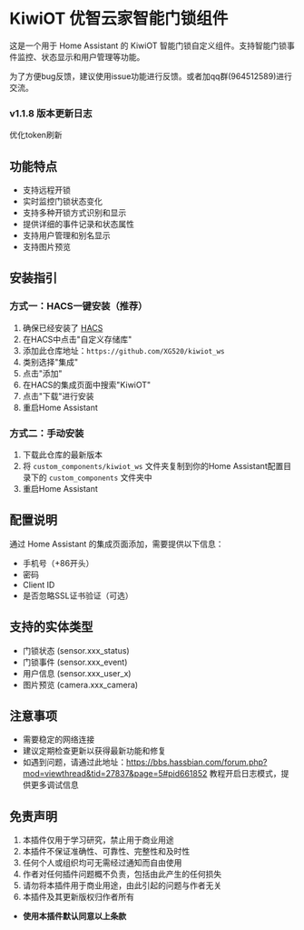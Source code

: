 # KiwiOT 优智云家智能门锁组件

这是一个用于 Home Assistant 的 KiwiOT 智能门锁自定义组件。支持智能门锁事件监控、状态显示和用户管理等功能。

为了方便bug反馈，建议使用issue功能进行反馈。或者加qq群(964512589)进行交流。

### v1.1.8 版本更新日志
优化token刷新

## 功能特点
- 支持远程开锁
- 实时监控门锁状态变化
- 支持多种开锁方式识别和显示
- 提供详细的事件记录和状态属性
- 支持用户管理和别名显示
- 支持图片预览

## 安装指引

### 方式一：HACS一键安装（推荐）
1. 确保已经安装了 [HACS](https://hacs.xyz/)
2. 在HACS中点击"自定义存储库"
3. 添加此仓库地址：`https://github.com/XG520/kiwiot_ws`
4. 类别选择"集成"
5. 点击"添加"
6. 在HACS的集成页面中搜索"KiwiOT"
7. 点击"下载"进行安装
8. 重启Home Assistant

### 方式二：手动安装
1. 下载此仓库的最新版本
2. 将 `custom_components/kiwiot_ws` 文件夹复制到你的Home Assistant配置目录下的 `custom_components` 文件夹中
3. 重启Home Assistant

## 配置说明

通过 Home Assistant 的集成页面添加，需要提供以下信息：
- 手机号（+86开头）
- 密码
- Client ID
- 是否忽略SSL证书验证（可选）

## 支持的实体类型

- 门锁状态 (sensor.xxx_status)
- 门锁事件 (sensor.xxx_event)
- 用户信息 (sensor.xxx_user_x)
- 图片预览 (camera.xxx_camera)

## 注意事项

- 需要稳定的网络连接
- 建议定期检查更新以获得最新功能和修复
- 如遇到问题，请通过此地址：https://bbs.hassbian.com/forum.php?mod=viewthread&tid=27837&page=5#pid661852 教程开启日志模式，提供更多调试信息

## 免责声明 
 1. 本插件仅用于学习研究，禁止用于商业用途
 2. 本插件不保证准确性、可靠性、完整性和及时性
 3. 任何个人或组织均可无需经过通知而自由使用
 4. 作者对任何插件问题概不负责，包括由此产生的任何损失
 6. 请勿将本插件用于商业用途，由此引起的问题与作者无关
 7. 本插件及其更新版权归作者所有
   - **使用本插件默认同意以上条款**
